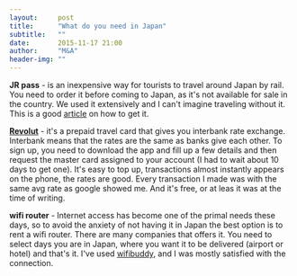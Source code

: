```yaml
---
layout:     post
title:      "What do you need in Japan"
subtitle:   ""
date:       2015-11-17 21:00
author:     "M&A"
header-img: ""
---
```


**JR pass** - is an inexpensive way for tourists to travel around Japan by rail. You need to order it before coming to Japan, as it's not available for sale in the country. We used it extensively and I can't imagine traveling without it. This is a good [article](http://www.japantravel.co.uk/japan-rail-pass.html) on how to get it.

**[Revolut](https://revolut.com/)** - it's a prepaid travel card that gives you interbank rate exchange. Interbank means that the rates are the same as banks give each other. To sign up, you need to download the app and fill up a few details and then request the master card assigned to your account (I had to wait about 10 days to get one). It's easy to top up, transactions almost instantly appears on the phone, the rates are good. Every transaction I made was with the same avg rate as google showed me. And it's free, or at leas it was at the time of writing.

**wifi router** -  Internet access has become one of the primal needs these days, so to avoid the anxiety of not having it in Japan the best option is to rent a wifi router. There are many companies that offers it.  You need to select days you are in Japan, where you want it to be delivered (airport or hotel) and that's it.
I've used [wifibuddy](http://japanwifibuddy.com/), and I was mostly satisfied with the connection.
